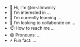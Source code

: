 - 👋 Hi, I’m @m-almwmry
- 👀 I’m interested in ...
- 🌱 I’m currently learning ...
- 💞️ I’m looking to collaborate on ...
- 📫 How to reach me ...
- 😄 Pronouns: ...
- ⚡ Fun fact: ...

<!---
m-almwmry/m-almwmry is a ✨ special ✨ repository because its `README.md` (this file) appears on your GitHub profile.
You can click the Preview link to take a look at your changes.
--->
